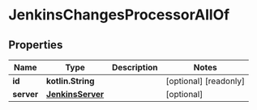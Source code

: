 
# JenkinsChangesProcessorAllOf

## Properties
Name | Type | Description | Notes
------------ | ------------- | ------------- | -------------
**id** | **kotlin.String** |  |  [optional] [readonly]
**server** | [**JenkinsServer**](JenkinsServer.md) |  |  [optional]



